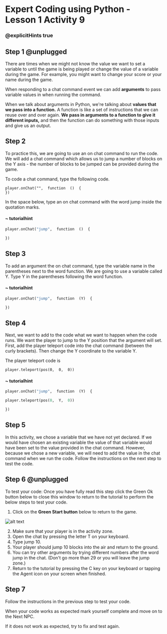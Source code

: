 # Expert Coding using Python - Lesson 1 Activity 9
### @explicitHints true


## Step 1 @unplugged

There are times when we might not know the value we want to set a variable to until the game is being played or change the value of a variable during the game. For example, you might want to change your score or your name during the game.

When responding to a chat command event we can add **arguments** to pass variable values in when running the command.

When we talk about arguments in Python, we're talking about **values that we pass into a function.** A function is like a set of instructions that we can reuse over and over again. **We pass in arguments to a function to give it different inputs,** and then the function can do something with those inputs and give us an output.

## Step 2

To practice this, we are going to use an on chat command to run the code.  We will add a chat command which allows us to jump a number of blocks on the Y axis - the number of blocks to be jumped can be provided during the game.

To code a chat command, type the following code. 

    player.onChat("",  function  ()  {
    })
In the space below, type an on chat command with the word jump inside the quotation marks. 

#### ~ tutorialhint

```python
player.onChat("jump",  function  ()  {

})

```

## Step 3

To add an argument the on chat command, type the variable name in the parentheses next to the word function.  We are going to use a variable called Y.  Type Y in the parentheses following the word function. 
#### ~ tutorialhint

```python
player.onChat("jump",  function  (Y)  {

})

```

## Step 4

Next, we want to add to the code what we want to happen when the code runs.  We want the player to jump to the Y position that the argument will set.  First, add the player teleport code into the chat command (between the curly brackets).  Then change the Y coordinate to the variable Y. 

The player teleport code is 

    player.teleport(pos(0,  0,  0))
    
#### ~ tutorialhint

```python
player.onChat("jump",  function  (Y)  {

player.teleport(pos(0,  Y,  0))

})
```

## Step 5

In this activity, we chose a variable that we have not yet declared. 
If we would have chosen an existing variable the value of that variable would have been set to the value provided in the chat command.  However, because we chose a new variable, we will need to add the value in the chat command when we run the code.  Follow the instructions on the next step to test the code. 

## Step 6 @unplugged

To test your code:
Once you have fully read this step click the Green Ok button below to close this window to return to the tutorial to perform the below steps to test your code.

1. Click on the **Green Start button** below to return to the game.

  

![alt text](https://expertjs.codingcredentials.com/Lesson1/1.1/1.JPG?raw=true  "Start")

2. Make sure that your player is in the activity zone.  
1.  Open the chat by pressing the letter T on your keyboard. 
2. Type jump 10.  
3. Your player should jump 10 blocks into the air and return to the ground. 
4. You can try other arguments by trying different numbers after the word jump in the chat. (Don't go more than 29 or you will leave the jump zone.)
5. Return to the tutorial by pressing the C key on your keyboard or tapping the Agent icon on your screen when finished.

## Step 7

Follow the instructions in the previous step to test your code.

When your code works as expected mark yourself complete and move on to the Next NPC.

If it does not work as expected, try to fix and test again.

